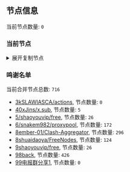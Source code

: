 
## 节点信息
当前节点数量: `0`
### 当前节点
<details>
  <summary>展开复制节点</summary>

    

</details>

### 鸣谢名单
当前合并节点总数: `716`
- [3kSLAWIASCA/actions](https://github.com/kSLAWIASCA/actions), 节点数量: `0`
- [40xJins/x.sub](https://github.com/0xJins/x.sub), 节点数量: `5`
- [5/shaoyouvip/free](https://github.com/shaoyouvip/free), 节点数量: `26`
- [6/snakem982/proxypool](https://github.com/snakem982/proxypool), 节点数量: `172`
- [8ember-01/Clash-Aggregator](https://github.com/ember-01/Clash-Aggregator), 节点数量: `296`
- [8shuaidaoya/FreeNodes](https://github.com/shuaidaoya/FreeNodes), 节点数量: `124`
- [9shaoyouvip/free](https://github.com/shaoyouvip/free), 节点数量: `26`
- [98back](https://github.com/firefoxmmx2/v2rayshare_subcription), 节点数量: `426`
- [99电报群分享1](https://github.com/cdddbc/getAirport), 节点数量: `0`



